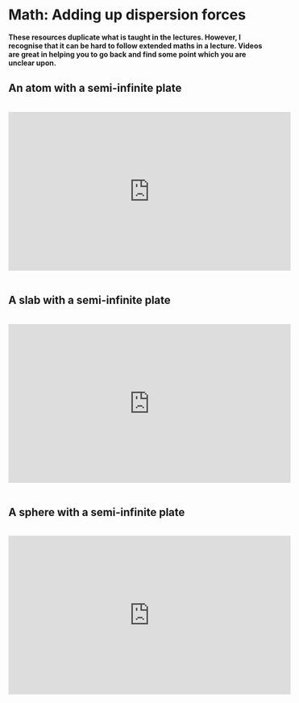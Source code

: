 # Math: Adding up dispersion forces

<link rel="stylesheet" type="text/css" href="../customstyle.css">

**These resources duplicate what is taught in the lectures. However, I recognise that it can be hard to follow extended maths in a lecture. Videos are great in helping you to go back and find some point which you are unclear upon.**

## An atom with a semi-infinite plate
<br>
<iframe width="560" height="315" src="https://www.youtube.com/embed/CBI0ocyY-EI?si=CQTZmQ9wc8a-PjNY" title="YouTube video player" frameborder="0" allow="accelerometer; autoplay; clipboard-write; encrypted-media; gyroscope; picture-in-picture; web-share" referrerpolicy="strict-origin-when-cross-origin" allowfullscreen></iframe>
<!--<video class="video-container" controls>
  <source src="https://www.nottingham.ac.uk/~ppzmis/phys3009/videos/M5a.mp4" type="video/mp4">
  Your browser does not support the video tag.
</video>
-->
<br><br>

## A slab with a semi-infinite plate
<br>
<iframe width="560" height="315" src="https://www.youtube.com/embed/oN2T4GWTURA?si=qOsCVadSUFPxlAAf" title="YouTube video player" frameborder="0" allow="accelerometer; autoplay; clipboard-write; encrypted-media; gyroscope; picture-in-picture; web-share" referrerpolicy="strict-origin-when-cross-origin" allowfullscreen></iframe>
<!--<video class="video-container" controls>
  <source src="https://www.nottingham.ac.uk/~ppzmis/phys3009/videos/M5a.mp4" type="video/mp4">
  Your browser does not support the video tag.
</video>
-->
<br><br>

## A sphere with a semi-infinite plate
<br>
<iframe width="560" height="315" src="https://www.youtube.com/embed/rz9oj6qHJ-U?si=-kjxIeXTQPI7CyS4" title="YouTube video player" frameborder="0" allow="accelerometer; autoplay; clipboard-write; encrypted-media; gyroscope; picture-in-picture; web-share" referrerpolicy="strict-origin-when-cross-origin" allowfullscreen></iframe>
<!--<video class="video-container" controls>
  <source src="https://www.nottingham.ac.uk/~ppzmis/phys3009/videos/M5a.mp4" type="video/mp4">
  Your browser does not support the video tag.
</video>
-->
<br><br>

